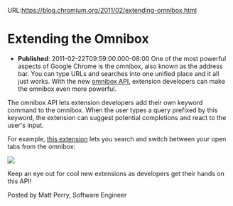 URL:https://blog.chromium.org/2011/02/extending-omnibox.html
# Extending the Omnibox
- **Published**: 2011-02-22T09:59:00.000-08:00
One of the most powerful aspects of Google Chrome is the omnibox, also known as the address bar. You can type URLs and searches into one unified place and it all just works. With the new [omnibox API](http://code.google.com/chrome/extensions/omnibox.html), extension developers can make the omnibox even more powerful.  
  
The omnibox API lets extension developers add their own keyword command to the omnibox. When the user types a query prefixed by this keyword, the extension can suggest potential completions and react to the user's input.  
  
For example, [this extension](https://chrome.google.com/webstore/detail/gbfhhcljihbgcobpfnceegfmooomhhli) lets you search and switch between your open tabs from the omnibox:  
  
[![](http://2.bp.blogspot.com/-xmmCeTmlNto/TWQT84LU5zI/AAAAAAAAAC8/5PG5f9FI__U/s400/Screen%2Bshot%2B2011-02-22%2Bat%2B10.01.28%2BAM.png)](http://2.bp.blogspot.com/-xmmCeTmlNto/TWQT84LU5zI/AAAAAAAAAC8/5PG5f9FI__U/s1600/Screen%2Bshot%2B2011-02-22%2Bat%2B10.01.28%2BAM.png)  
  
Keep an eye out for cool new extensions as developers get their hands on this API!  
  
Posted by Matt Perry, Software Engineer 